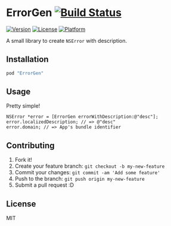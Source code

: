 # ErrorGen [![Build Status](http://img.shields.io/azu/ErrorGen.svg)](https://travis-ci.org/azu/ErrorGen)

[![Version](https://img.shields.io/cocoapods/v/ErrorGen.svg?style=flat)](http://cocoadocs.org/docsets/ErrorGen)
[![License](https://img.shields.io/cocoapods/l/ErrorGen.svg?style=flat)](http://cocoadocs.org/docsets/ErrorGen)
[![Platform](https://img.shields.io/cocoapods/p/ErrorGen.svg?style=flat)](http://cocoadocs.org/docsets/ErrorGen)


A small library to create `NSError` with description.

## Installation

``` sh
pod "ErrorGen"
```

## Usage

Pretty simple! 

```objc
NSError *error = [ErrorGen errorWithDescription:@"desc"];
error.localizedDescription; // => @"desc"
error.domain; // => App's bundle identifier
```

## Contributing

1. Fork it!
2. Create your feature branch: `git checkout -b my-new-feature`
3. Commit your changes: `git commit -am 'Add some feature'`
4. Push to the branch: `git push origin my-new-feature`
5. Submit a pull request :D

## License

MIT